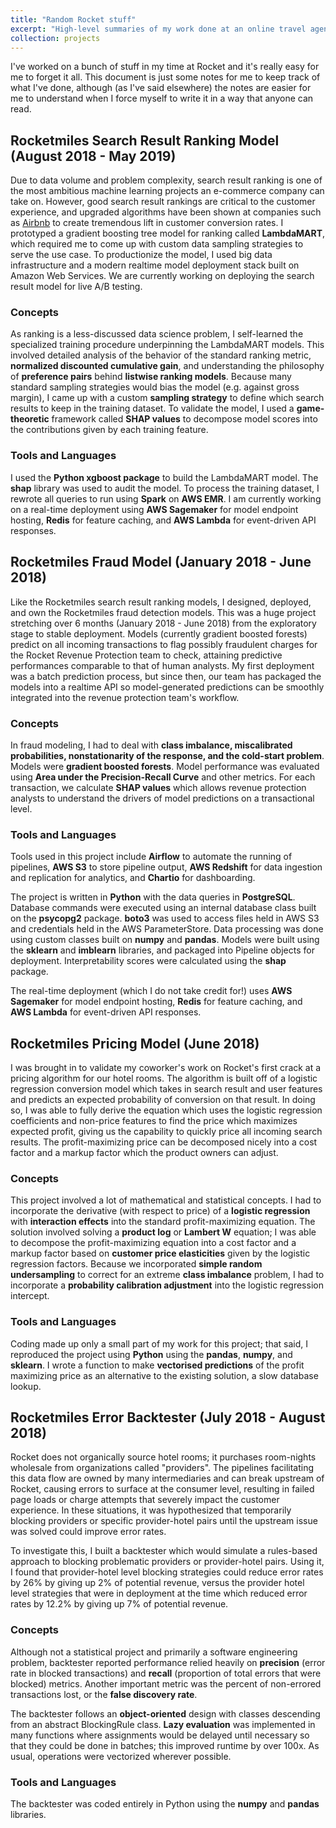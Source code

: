 ```yaml
---
title: "Random Rocket stuff"
excerpt: "High-level summaries of my work done at an online travel agency"
collection: projects
---
```


I've worked on a bunch of stuff in my time at Rocket and it's really easy for me to forget it all. This document is just some notes for me to keep track of what I've done, although (as I've said elsewhere) the notes are easier for me to understand when I force myself to write it in a way that anyone can read. 

## Rocketmiles Search Result Ranking Model (August 2018 - May 2019)
Due to data volume and problem complexity, search result ranking is one of the most ambitious machine learning projects an e-commerce company can take on. However, good search result rankings are critical to the customer experience, and upgraded algorithms have been shown at companies such as [Airbnb](https://arxiv.org/abs/1810.09591) to create tremendous lift in customer conversion rates. I prototyped a gradient boosting tree model for ranking called **LambdaMART**, which required me to come up with custom data sampling strategies to serve the use case. To productionize the model, I used big data infrastructure and a modern realtime model deployment stack built on Amazon Web Services. We are currently working on deploying the search result model for live A/B testing.

### Concepts
As ranking is a less-discussed data science problem, I self-learned the specialized training procedure underpinning the LambdaMART models. This involved detailed analysis of the behavior of the standard ranking metric, **normalized discounted cumulative gain**, and understanding the philosophy of **preference pairs** behind **listwise ranking models**. Because many standard sampling strategies would bias the model (e.g. against gross margin), I came up with a custom **sampling strategy** to define which search results to keep in the training dataset. To validate the model, I used a **game-theoretic** framework called **SHAP values** to decompose model scores into the contributions given by each training feature.

### Tools and Languages
I used the **Python xgboost package** to build the LambdaMART model. The **shap** library was used to audit the model. To process the training dataset, I rewrote all queries to run using **Spark** on **AWS EMR**. I am currently working on a real-time deployment using **AWS Sagemaker** for model endpoint hosting, **Redis** for feature caching, and **AWS Lambda** for event-driven API responses.

## Rocketmiles Fraud Model (January 2018 - June 2018)
Like the Rocketmiles search result ranking models, I designed, deployed, and own the Rocketmiles fraud detection models. This was a huge project stretching over 6 months (January 2018 - June 2018) from the exploratory stage to stable deployment. Models (currently gradient boosted forests) predict on all incoming transactions to flag possibly fraudulent charges for the Rocket Revenue Protection team to check, attaining predictive performances comparable to that of human analysts. My first deployment was a batch prediction process, but since then, our team has packaged the models into a realtime API so model-generated predictions can be smoothly integrated into the revenue protection team's workflow. 

### Concepts
In fraud modeling, I had to deal with **class imbalance, miscalibrated probabilities, nonstationarity of the response, and the cold-start problem**. Models were **gradient boosted forests**. Model performance was evaluated using **Area under the Precision-Recall Curve** and other metrics. For each transaction, we calculate **SHAP values** which allows revenue protection analysts to understand the drivers of model predictions on a transactional level. 

### Tools and Languages
Tools used in this project include **Airflow** to automate the running of pipelines, **AWS S3** to store pipeline output, **AWS Redshift** for data ingestion and replication for analytics, and **Chartio** for dashboarding.

The project is written in **Python** with the data queries in **PostgreSQL**. Database commands were executed using an internal database class built on the **psycopg2** package. **boto3** was used to access files held in AWS S3 and credentials held in the AWS ParameterStore. Data processing was done using custom classes built on **numpy** and **pandas**. Models were built using the **sklearn** and **imblearn** libraries, and packaged into Pipeline objects for deployment. Interpretability scores were calculated using the **shap** package.

The real-time deployment (which I do not take credit for!) uses **AWS Sagemaker** for model endpoint hosting, **Redis** for feature caching, and **AWS Lambda** for event-driven API responses.

## Rocketmiles Pricing Model (June 2018)
I was brought in to validate my coworker's work on Rocket's first crack at a pricing algorithm for our hotel rooms. The algorithm is built off of a logistic regression conversion model which takes in search result and user features and predicts an expected probability of conversion on that result. In doing so, I was able to fully derive the equation which uses the logistic regression coefficients and non-price features to find the price which maximizes expected profit, giving us the capability to quickly price all incoming search results. The profit-maximizing price can be decomposed nicely into a cost factor and a markup factor which the product owners can adjust.

### Concepts
This project involved a lot of mathematical and statistical concepts. I had to incorporate the derivative (with respect to price) of a **logistic regression** with **interaction effects** into the standard profit-maximizing equation. The solution involved solving a **product log** or **Lambert W** equation; I was able to decompose the profit-maximizing equation into a cost factor and a markup factor based on **customer price elasticities** given by the logistic regression factors. Because we incorporated **simple random undersampling** to correct for an extreme **class imbalance** problem, I had to incorporate a **probability calibration adjustment** into the logistic regression intercept.

### Tools and Languages
Coding made up only a small part of my work for this project; that said, I reproduced the project using **Python** using the **pandas**, **numpy**, and **sklearn**. I wrote a function to make **vectorised predictions** of the profit maximizing price as an alternative to the existing solution, a slow database lookup.

## Rocketmiles Error Backtester (July 2018 - August 2018)
Rocket does not organically source hotel rooms; it purchases room-nights wholesale from organizations called "providers". The pipelines facilitating this data flow are owned by many intermediaries and can break upstream of Rocket, causing errors to surface at the consumer level, resulting in failed page loads or charge attempts that severely impact the customer experience. In these situations, it was hypothesized that temporarily blocking providers or specific provider-hotel pairs until the upstream issue was solved could improve error rates.

To investigate this, I built a backtester which would simulate a rules-based approach to blocking problematic providers or provider-hotel pairs. Using it, I found that provider-hotel level blocking strategies could reduce error rates by 26% by giving up 2% of potential revenue, versus the provider hotel level strategies that were in deployment at the time which reduced error rates by 12.2% by giving up 7% of potential revenue.

### Concepts
Although not a statistical project and primarily a software engineering problem, backtester reported performance relied heavily on **precision** (error rate in blocked transactions) and **recall** (proportion of total errors that were blocked) metrics. Another important metric was the percent of non-errored transactions lost, or the **false discovery rate**. 

The backtester follows an **object-oriented** design with classes descending from an abstract BlockingRule class. **Lazy evaluation** was implemented in many functions where assignments would be delayed until necessary so that they could be done in batches; this improved runtime by over 100x. As usual, operations were vectorized wherever possible.

### Tools and Languages
The backtester was coded entirely in Python using the **numpy** and **pandas** libraries. 
